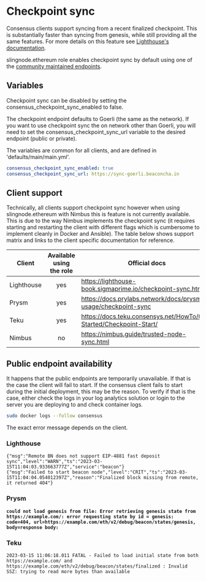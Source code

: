 # Checkpoint sync

Consensus clients support syncing from a recent finalized checkpoint. This is substantially faster than syncing from genesis, while still providing all the same features.  For more details on this feature see [Lighthouse's documentation](https://lighthouse-book.sigmaprime.io/checkpoint-sync.html).&#x20;

slingnode.ethereum role enables checkpoint sync by default using one of the [community maintained endpoints](https://eth-clients.github.io/checkpoint-sync-endpoints/).&#x20;

## Variables

Checkpoint sync can be disabled by setting the consensus\_checkpoint\_sync\_enabled to false.&#x20;

The checkpoint endpoint defaults to Goerli (the same as the network). If you want to use checkpoint sync the on network other than Goerli, you will need to set the consensus\_checkpoint\_sync\_url variable to the desired endpoint (public or private).&#x20;

The variables are common for all clients, and are defined in 'defaults/main/main.yml'.&#x20;

```yaml
consensus_checkpoint_sync_enabled: true
consensus_checkpoint_sync_url: https://sync-goerli.beaconcha.in
```

## Client support

Technically, all clients support checkpoint sync however when using slingnode.ethereum with Nimbus this is feature is not currently available. This is due to the way Nimbus implements the checkpoint sync (it requires starting and restarting the client with different flags which is cumbersome to implement cleanly in Docker and Ansible). The table below shows support matrix and links to the client specific documentation for reference.

<table><thead><tr><th width="153.33333333333331">Client</th><th width="227" align="center">Available using the role</th><th>Official docs</th></tr></thead><tbody><tr><td>Lighthouse</td><td align="center">yes</td><td><a href="https://lighthouse-book.sigmaprime.io/checkpoint-sync.html">https://lighthouse-book.sigmaprime.io/checkpoint-sync.html</a></td></tr><tr><td>Prysm</td><td align="center">yes</td><td><a href="https://docs.prylabs.network/docs/prysm-usage/checkpoint-sync">https://docs.prylabs.network/docs/prysm-usage/checkpoint-sync</a></td></tr><tr><td>Teku</td><td align="center">yes</td><td><a href="https://docs.teku.consensys.net/HowTo/Get-Started/Checkpoint-Start/">https://docs.teku.consensys.net/HowTo/Get-Started/Checkpoint-Start/</a></td></tr><tr><td>Nimbus</td><td align="center">no</td><td><a href="https://nimbus.guide/trusted-node-sync.html">https://nimbus.guide/trusted-node-sync.html</a></td></tr></tbody></table>

## Public endpoint availability

It happens that the public endpoints are temporarily unavailable. If that is the case the client will fail to start. If the consensus client fails to start during the initial deployment, this may be the reason. To verify if that is the case, either check the logs in your log analytics solution or login to the server you are deploying to and check container logs.&#x20;

```sh
sudo docker logs --follow consensus
```

The exact error message depends on the client.&#x20;

### Lighthouse

```
{"msg":"Remote BN does not support EIP-4881 fast deposit sync","level":"WARN","ts":"2023-03-15T11:04:03.933663777Z","service":"beacon"}
{"msg":"Failed to start beacon node","level":"CRIT","ts":"2023-03-15T11:04:04.054012397Z","reason":"Finalized block missing from remote, it returned 404"}
```

### Prysm

<pre><code><strong>could not load genesis from file: Error retrieving genesis state from https://example.com/: error requesting state by id = genesis: code=404, url=https://example.com/eth/v2/debug/beacon/states/genesis, body=response body:
</strong></code></pre>

### Teku

```
2023-03-15 11:06:18.011 FATAL - Failed to load initial state from both https://example.com/ and https://example.com/eth/v2/debug/beacon/states/finalized : Invalid SSZ: trying to read more bytes than available
```
